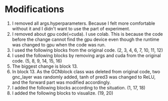 # Modifications
1. I removed all args.hyperparameters. Because I felt more comfortable without it and I didn't want to use the part of experiment.  
2. I removed about gpu code(=cuda). I use colab.   This is because the code before the change cannot find the gpu device even though the runtime was changed to gpu when the code was run.  
3. I used the following blocks from the original code. (2, 3, 4, 6, 7, 10, 11, 12)  
4. I used the following blocks by removing args and cuda from the original code. (5, 8, 9, 14, 15, 16)  
5. The biggest change is block 13.  
6. In block 13. As the GCNblock class was deleted from original code, two gnc_layer was randomly added, tanh of pred3 was changed to ReLU, and the forward part was modified accordingly.  
7. I added the following blocks according to the situation. (1, 17, 18)
8. I added the following blocks to visualize. (19, 20)
